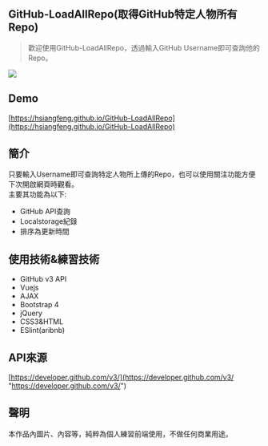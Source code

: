 ## GitHub-LoadAllRepo(取得GitHub特定人物所有Repo)
> 歡迎使用GitHub-LoadAllRepo，透過輸入GitHub Username即可查詢他的Repo。

![](https://i.imgur.com/CrWXpgN.png)

## Demo
[https://hsiangfeng.github.io/GitHub-LoadAllRepo](https://hsiangfeng.github.io/GitHub-LoadAllRepo)
## 簡介
只要輸入Username即可查詢特定人物所上傳的Repo，也可以使用關注功能方便下次開啟網頁時觀看。  
主要其功能為以下:  

- GitHub API查詢
- Localstorage紀錄
- 排序為更新時間

## 使用技術&練習技術
- GitHub v3 API
- Vuejs
- AJAX
- Bootstrap 4
- jQuery
- CSS3&HTML
- ESlint(aribnb)
## API來源
[https://developer.github.com/v3/](https://developer.github.com/v3/ "https://developer.github.com/v3/")
## 聲明
本作品內圖片、內容等，純粹為個人練習前端使用，不做任何商業用途。